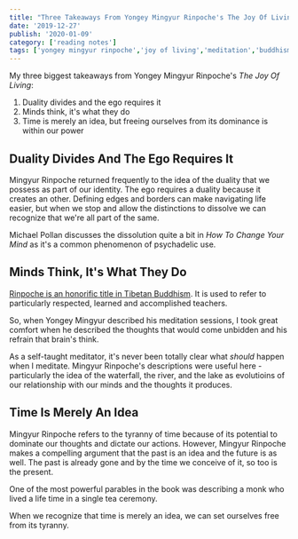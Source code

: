 ```yaml
---
title: "Three Takeaways From Yongey Mingyur Rinpoche's The Joy Of Living"
date: '2019-12-27'
publish: '2020-01-09'
category: ['reading notes']
tags: ['yongey mingyur rinpoche','joy of living','meditation','buddhism']
---
```


My three biggest takeaways from Yongey Mingyur Rinpoche's _The Joy Of Living_:

1. Duality divides and the ego requires it
2. Minds think, it's what they do
3. Time is merely an idea, but freeing ourselves from its dominance is within our power

## Duality Divides And The Ego Requires It

Mingyur Rinpoche returned frequently to the idea of the duality that we possess as part of our identity. The ego requires a duality because it creates an other. Defining edges and borders can make navigating life easier, but when we stop and allow the distinctions to dissolve we can recognize that we're all part of the same.

Michael Pollan discusses the dissolution quite a bit in _How To Change Your Mind_ as it's a common phenomenon of psychadelic use.

## Minds Think, It's What They Do

[Rinpoche is an honorific title in Tibetan Buddhism](https://en.wikipedia.org/wiki/Rinpoche). It is used to refer to particularly respected, learned and accomplished teachers.

So, when Yongey Mingyur described his meditation sessions, I took great comfort when he described the thoughts that would come unbidden and his refrain that brain's think.

As a self-taught meditator, it's never been totally clear what _should_ happen when I meditate. Mingyur Rinpoche's descriptions were useful here - particularly the idea of the waterfall, the river, and the lake as evolutioins of our relationship with our minds and the thoughts it produces.

## Time Is Merely An Idea

Mingyur Rinpoche refers to the tyranny of time because of its potential to dominate our thoughts and dictate our actions. However, Mingyur Rinpoche makes a compelling argument that the past is an idea and the future is as well. The past is already gone and by the time we conceive of it, so too is the present.

One of the most powerful parables in the book was describing a monk who lived a life time in a single tea ceremony.

When we recognize that time is merely an idea, we can set ourselves free from its tyranny.